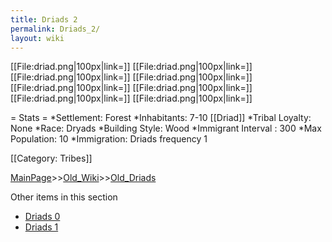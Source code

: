 ```yaml
---
title: Driads 2
permalink: Driads_2/
layout: wiki
---
```

[[File:driad.png|100px|link=]]
[[File:driad.png|100px|link=]]
[[File:driad.png|100px|link=]]
[[File:driad.png|100px|link=]]
[[File:driad.png|100px|link=]]
[[File:driad.png|100px|link=]]
[[File:driad.png|100px|link=]]
[[File:driad.png|100px|link=]]

= Stats =
*Settlement: Forest 
*Inhabitants: 7-10 [[Driad]]
*Tribal Loyalty: None
*Race: Dryads 
*Building Style: Wood
*Immigrant Interval : 300
*Max Population: 10 
*Immigration: Driads frequency 1

[[Category: Tribes]]

[MainPage](/keeperrl_wiki/ "wikilink")>>[Old_Wiki](/keeperrl_wiki/Old_Wiki "wikilink")>>[Old_Driads](/keeperrl_wiki/Old_Driads "wikilink")

Other items in this section
-    [Driads 0](/keeperrl_wiki/Driads_0 "wikilink")
-    [Driads 1](/keeperrl_wiki/Driads_1 "wikilink")
